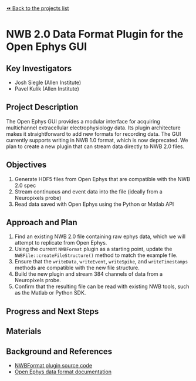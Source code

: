 [:rewind: Back to the projects list](../../README.md#ProjectsList)

<!-- For information on how to write GitHub .md files see https://guides.github.com/features/mastering-markdown/ -->

# NWB 2.0 Data Format Plugin for the Open Ephys GUI

## Key Investigators

- Josh Siegle (Allen Institute)
- Pavel Kulik (Allen Institute)

## Project Description

The Open Ephys GUI provides a modular interface for acquiring multichannel extracellular electrophysiology data. Its plugin architecture makes it straightforward to add new formats for recording data. The GUI currently supports writing in NWB 1.0 format, which is now deprecated. We plan to create a new plugin that can stream data directly to NWB 2.0 files.

## Objectives

1. Generate HDF5 files from Open Ephys that are compatible with the NWB 2.0 spec
2. Stream continuous and event data into the file (ideally from a Neuropixels probe)
3. Read data saved with Open Ephys using the Python or Matlab API

## Approach and Plan

1. Find an existing NWB 2.0 file containing raw ephys data, which we will attempt to replicate from Open Ephys.
2. Using the current `NWBFormat` plugin as a starting point, update the `NWBFile::createFileStructure()` method to match the example file.
3. Ensure that the `writeData`, `writeEvent`, `writeSpike`, and `writeTimestamps` methods are compatible with the new file structure.
4. Build the new plugin and stream 384 channels of data from a Neuropixels probe.
5. Confirm that the resulting file can be read with existing NWB tools, such as the Matlab or Python SDK.

## Progress and Next Steps

<!--Populate this section as you are making progress before/during/after the hackathon-->
<!--Describe the progress you have made on the project,e.g., which objectives you have achieved and how.-->
<!--Describe the next steps you are planing to take to complete the project.-->

## Materials

<!--If available add links to the materials relevant to the project, e.g., the code generated for the project or data used-->
<!--If available add pictures and links to videos that demonstrate what has been accomplished.-->
<!--![Description of picture](Example2.jpg)-->

## Background and References

* [NWBFormat plugin source code](https://github.com/open-ephys-plugins/HDF5Plugins)
* [Open Ephys data format documentation](https://open-ephys.atlassian.net/wiki/spaces/OEW/pages/491632/Data+format)

